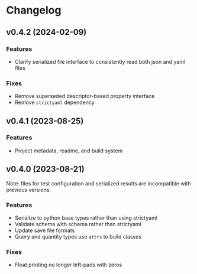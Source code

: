 # Changelog


## v0.4.2 (2024-02-09)

### Features

- Clarify serialized file interface to consistently read both json and yaml files

### Fixes

- Remove superseded descriptor-based property interface
- Remove `strictyaml` dependency


## v0.4.1 (2023-08-25)

### Features

- Project metadata, readme, and build system

## v0.4.0 (2023-08-21)

Note: files for test configuration and serialized results are incompatible
with previous versions.

### Features

- Serialize to python base types rather than using strictyaml
- Validate schema with schema rather than strictyaml
- Update save file formats
- Query and quantity types use `attrs` to build classes

### Fixes

- Float printing no longer left-pads with zeros